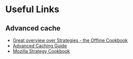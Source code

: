 # Useful Links

## Advanced cache

- [Great overview over Strategies - the Offline Cookbook](https://jakearchibald.com/2014/offline-cookbook/)
- [Advanced Caching Guide](https://afasterweb.com/2017/01/31/upgrading-your-service-worker-cache/)
- [Mozilla Strategy Cookbook](https://serviceworke.rs/strategy-cache-and-update_service-worker_doc.html)
